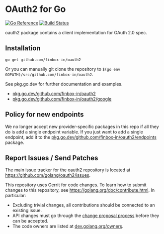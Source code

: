 # OAuth2 for Go

[![Go Reference](https://pkg.go.dev/badge/github.com/finbox-in/oauth2.svg)](https://pkg.go.dev/github.com/finbox-in/oauth2)
[![Build Status](https://travis-ci.org/golang/oauth2.svg?branch=master)](https://travis-ci.org/golang/oauth2)

oauth2 package contains a client implementation for OAuth 2.0 spec.

## Installation

~~~~
go get github.com/finbox-in/oauth2
~~~~

Or you can manually git clone the repository to
`$(go env GOPATH)/src/github.com/finbox-in/oauth2`.

See pkg.go.dev for further documentation and examples.

* [pkg.go.dev/github.com/finbox-in/oauth2](https://pkg.go.dev/github.com/finbox-in/oauth2)
* [pkg.go.dev/github.com/finbox-in/oauth2/google](https://pkg.go.dev/github.com/finbox-in/oauth2/google)

## Policy for new endpoints

We no longer accept new provider-specific packages in this repo if all
they do is add a single endpoint variable. If you just want to add a
single endpoint, add it to the
[pkg.go.dev/github.com/finbox-in/oauth2/endpoints](https://pkg.go.dev/github.com/finbox-in/oauth2/endpoints)
package.

## Report Issues / Send Patches

The main issue tracker for the oauth2 repository is located at
https://github.com/golang/oauth2/issues.

This repository uses Gerrit for code changes. To learn how to submit changes to
this repository, see https://golang.org/doc/contribute.html. In particular:

* Excluding trivial changes, all contributions should be connected to an existing issue.
* API changes must go through the [change proposal process](https://go.dev/s/proposal-process) before they can be accepted.
* The code owners are listed at [dev.golang.org/owners](https://dev.golang.org/owners#:~:text=x/oauth2).
